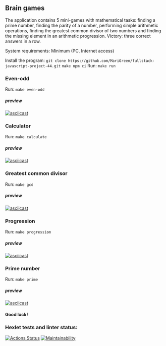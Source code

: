 ## Brain games
The application contains 5 mini-games with mathematical tasks: finding a prime number, finding the parity of a number, performing simple arithmetic operations, finding the greatest common divisor of two numbers and finding the missing element in an arithmetic progression.
Victory: three correct answers in a row.

System requirements: Minimum (PC, Internet access)

Install the program: 
```git clone https://github.com/MariGreen/fullstack-javascript-project-44.git```
```make npm ci```
Run: ```make run```

### Even-odd
Run: 
```make even-odd```
##### preview
[![asciicast](https://asciinema.org/a/a5QmGwTu3Ml5UQmriBL3h4yyp.svg)](https://asciinema.org/a/a5QmGwTu3Ml5UQmriBL3h4yyp)


### Calculator
Run: 
```make calculate```
##### preview
[![asciicast](https://asciinema.org/a/UqfUfhYXNwUqgXlC3EUQ32ZzG.svg)](https://asciinema.org/a/UqfUfhYXNwUqgXlC3EUQ32ZzG)

### Greatest common divisor
Run: 
```make gcd```
##### preview
[![asciicast](https://asciinema.org/a/JpRHKvtLRzy47lfxLMLroSmg6.svg)](https://asciinema.org/a/JpRHKvtLRzy47lfxLMLroSmg6)

### Progression
Run: 
```make progression```
##### preview
[![asciicast](https://asciinema.org/a/h4ThiOEVZ9oUKrEU444mYIDf0.svg)](https://asciinema.org/a/h4ThiOEVZ9oUKrEU444mYIDf0)

### Prime number
Run: 
```make prime```
##### preview
[![asciicast](https://asciinema.org/a/9Udsy6hzoiWRNcinjMILBeoJF.svg)](https://asciinema.org/a/9Udsy6hzoiWRNcinjMILBeoJF)

#### Good luck!

### Hexlet tests and linter status:
[![Actions Status](https://github.com/MariGreen/fullstack-javascript-project-44/actions/workflows/hexlet-check.yml/badge.svg)](https://github.com/MariGreen/fullstack-javascript-project-44/actions)
[![Maintainability](https://api.codeclimate.com/v1/badges/cd27023ca17765dd731a/maintainability)](https://codeclimate.com/github/MariGreen/fullstack-javascript-project-44/maintainability)



